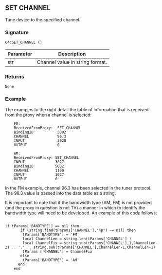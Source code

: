## SET CHANNEL

Tune device to the specified channel.


### Signature

`C4:SET_CHANNEL ()`


| Parameter | Description |
| --- | --- |
| str | Channel value in string format. |


### Returns

`None`


### Example

The examples to the right detail the table of information that is received from the proxy when a channel is selected:

```
	FM:
	ReceivedFromProxy:	SET_CHANNEL
	BindingID           5002
	CHANNEL             96.3
	INPUT   		    3028
	OUTPUT              0

	AM:
	ReceivedFromProxy: SET_CHANNEL
	INPUT              3027
	BindingID          5002
	CHANNEL            1100
	INPUT              3027
	OUTPUT             0
```

In the FM example, channel 96.3 has been selected in the tuner protocol. The 96.3 value is passed into the data table as a string.

It is important to note that if the bandwidth type (AM, FM) is not provided (and the proxy in question is not TV) a manner in which to identify the bandwidth type will need to be developed. An example of this code follows:

```

if tParams['BANDTYPE'] == nil then
       if (string.find(tParams['CHANNEL'],"%p") ~= nil) then
        tParams['BANDTYPE'] = 'FM'
        local ChannelLen = string.len(tParams['CHANNEL'] )
        local ChannelFix = string.sub(tParams['CHANNEL'],1,ChannelLen-2) .. '.' .. string.sub(tParams['CHANNEL'],ChannelLen-1,ChannelLen-1)
        tParams ['CHANNEL'] = ChannelFix
       else
        tParams['BANDTYPE'] = 'AM'
      end
    end 
```
